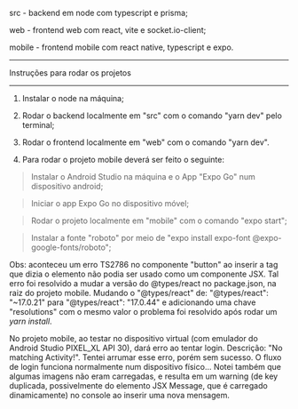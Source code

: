 src - backend em node com typescript e prisma;

web - frontend web com react, vite e socket.io-client;

mobile - frontend mobile com react native, typescript e expo.

---

Instruções para rodar os projetos

---

1) Instalar o node na máquina;

2) Rodar o backend localmente em "src" com o comando "yarn dev" pelo terminal;

3) Rodar o frontend localmente em "web" com o comando "yarn dev".

4) Para rodar o projeto mobile deverá ser feito o seguinte:
> Instalar o Android Studio na máquina e o App "Expo Go" num dispositivo android;

> Iniciar o app Expo Go no dispositivo móvel;

> Rodar o projeto localmente em "mobile" com o comando "expo start";

> Instalar a fonte "roboto" por meio de "expo install expo-font @expo-google-fonts/roboto";

Obs: aconteceu um erro TS2786 no componente "button" ao inserir a tag <AntDesign /> que dizia o elemento não podia ser usado como um componente JSX. Tal erro foi resolvido a mudar a versão do @types/react no package.json, na raiz do projeto mobile. Mudando o "@types/react" de: "@types/react": "~17.0.21" para 
"@types/react": "17.0.44" e adicionando uma chave "resolutions" com o mesmo valor o problema foi resolvido após rodar um <i>yarn install</i>.

No projeto mobile, ao testar no dispositivo virtual (com emulador do Android Studio PIXEL_XL API 30), dará erro ao tentar login. Descrição: "No matching Activity!". Tentei arrumar esse erro, porém sem sucesso. O fluxo de login funciona normalmente num dispositivo físico... Notei também que algumas imagens não eram carregadas, e resulta em um warning (de key duplicada, possivelmente do elemento JSX Message, que é carregado dinamicamente) no console ao inserir uma nova mensagem.